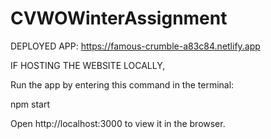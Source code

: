 # CVWOWinterAssignment

DEPLOYED APP: https://famous-crumble-a83c84.netlify.app


IF HOSTING THE WEBSITE LOCALLY,

Run the app by entering this command in the terminal:

npm start

Open http://localhost:3000 to view it in the browser.
